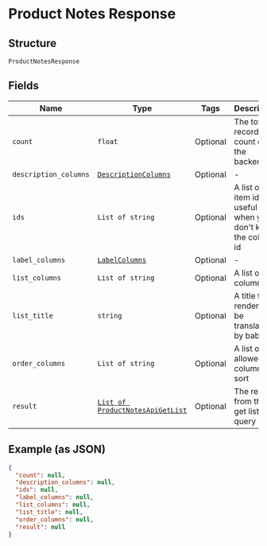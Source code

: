 
# Product Notes Response

## Structure

`ProductNotesResponse`

## Fields

| Name | Type | Tags | Description |
|  --- | --- | --- | --- |
| `count` | `float` | Optional | The total record count on the backend |
| `description_columns` | [`DescriptionColumns`](/doc/models/description-columns.md) | Optional | - |
| `ids` | `List of string` | Optional | A list of item ids, useful when you don't know the column id |
| `label_columns` | [`LabelColumns`](/doc/models/label-columns.md) | Optional | - |
| `list_columns` | `List of string` | Optional | A list of columns |
| `list_title` | `string` | Optional | A title to render. Will be translated by babel |
| `order_columns` | `List of string` | Optional | A list of allowed columns to sort |
| `result` | [`List of ProductNotesApiGetList`](/doc/models/product-notes-api-get-list.md) | Optional | The result from the get list query |

## Example (as JSON)

```json
{
  "count": null,
  "description_columns": null,
  "ids": null,
  "label_columns": null,
  "list_columns": null,
  "list_title": null,
  "order_columns": null,
  "result": null
}
```

